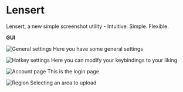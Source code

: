 ﻿Lensert
=======
Lensert, a new simple screenshot utility - Intuitive. Simple. Flexible.

**GUI**

![General settings](http://lnsrt.me/nk.png)
Here you have some general settings

![Hotkey settings](http://lnsrt.me/ok.png)
Here you can modify your keybindings to your liking

![Account page](http://lnsrt.me/Vj.png)
This is the login page

![Region](http://lnsrt.me/qk.png)
Selecting an area to upload